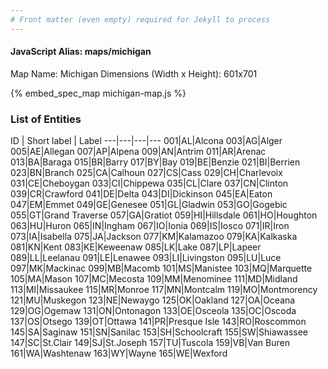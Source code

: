 ```yaml
---
# Front matter (even empty) required for Jekyll to process
---
```


#### JavaScript Alias: maps/michigan

Map Name: Michigan
Dimensions (Width x Height): 601x701



{% embed_spec_map michigan-map.js %}

### List of Entities

ID | Short label | Label
---|---|---|---
001|AL|Alcona
003|AG|Alger
005|AE|Allegan
007|AP|Alpena
009|AN|Antrim
011|AR|Arenac
013|BA|Baraga
015|BR|Barry
017|BY|Bay
019|BE|Benzie
021|BI|Berrien
023|BN|Branch
025|CA|Calhoun
027|CS|Cass
029|CH|Charlevoix
031|CE|Cheboygan
033|CI|Chippewa
035|CL|Clare
037|CN|Clinton
039|CR|Crawford
041|DE|Delta
043|DI|Dickinson
045|EA|Eaton
047|EM|Emmet
049|GE|Genesee
051|GL|Gladwin
053|GO|Gogebic
055|GT|Grand Traverse
057|GA|Gratiot
059|HI|Hillsdale
061|HO|Houghton
063|HU|Huron
065|IN|Ingham
067|IO|Ionia
069|IS|Iosco
071|IR|Iron
073|IA|Isabella
075|JA|Jackson
077|KM|Kalamazoo
079|KA|Kalkaska
081|KN|Kent
083|KE|Keweenaw
085|LK|Lake
087|LP|Lapeer
089|LL|Leelanau
091|LE|Lenawee
093|LI|Livingston
095|LU|Luce
097|MK|Mackinac
099|MB|Macomb
101|MS|Manistee
103|MQ|Marquette
105|MA|Mason
107|MC|Mecosta
109|MM|Menominee
111|MD|Midland
113|MI|Missaukee
115|MR|Monroe
117|MN|Montcalm
119|MO|Montmorency
121|MU|Muskegon
123|NE|Newaygo
125|OK|Oakland
127|OA|Oceana
129|OG|Ogemaw
131|ON|Ontonagon
133|OE|Osceola
135|OC|Oscoda
137|OS|Otsego
139|OT|Ottawa
141|PR|Presque Isle
143|RO|Roscommon
145|SA|Saginaw
151|SN|Sanilac
153|SH|Schoolcraft
155|SW|Shiawassee
147|SC|St.Clair
149|SJ|St.Joseph
157|TU|Tuscola
159|VB|Van Buren
161|WA|Washtenaw
163|WY|Wayne
165|WE|Wexford

